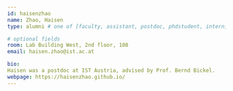 ```yaml
---
id: haisenzhao
name: Zhao, Haisen
type: alumni # one of [faculty, assistant, postdoc, phdstudent, intern]

# optional fields
room: Lab Building West, 2nd floor, 108
email: haisen.zhao@ist.ac.at

bio:
Haisen was a postdoc at IST Austria, advised by Prof. Bernd Bickel.
webpage: https://haisenzhao.github.io/
---
```

